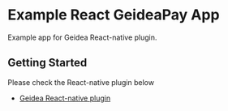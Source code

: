 # Example React GeideaPay App

Example app for Geidea React-native plugin.

## Getting Started
Please check the React-native plugin below
- [Geidea React-native plugin](https://github.com/ahmed-elliethy/react_geideapay)
